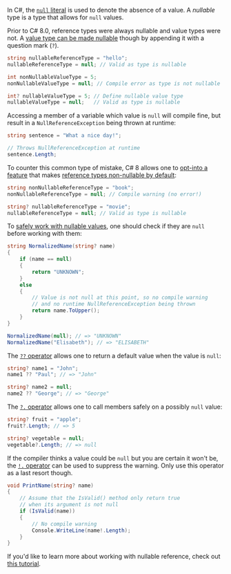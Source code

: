 In C#, the [`null` literal][null-keyword] is used to denote the absence of a value. A _nullable_ type is a type that allows for `null` values.

Prior to C# 8.0, reference types were always nullable and value types were not. A [value type can be made nullable][nullable-value-types] though by appending it with a question mark (`?`).

```csharp
string nullableReferenceType = "hello";
nullableReferenceType = null; // Valid as type is nullable

int nonNullableValueType = 5;
nonNullableValueType = null; // Compile error as type is not nullable

int? nullableValueType = 5; // Define nullable value type
nullableValueType = null;   // Valid as type is nullable
```

Accessing a member of a variable which value is `null` will compile fine, but result in a `NullReferenceException` being thrown at runtime:

```csharp
string sentence = "What a nice day!";

// Throws NullReferenceException at runtime
sentence.Length;
```

To counter this common type of mistake, C# 8 allows one to [opt-into a feature][nullable-csharp-8] that makes [reference types non-nullable by default][nullable-reference-types]:

```csharp
string nonNullableReferenceType = "book";
nonNullableReferenceType = null; // Compile warning (no error!)

string? nullableReferenceType = "movie";
nullableReferenceType = null; // Valid as type is nullable
```

To [safely work with nullable values][nullable-types-tutorial], one should check if they are `null` before working with them:

```csharp
string NormalizedName(string? name)
{
    if (name == null)
    {
        return "UNKNOWN";
    }
    else
    {
        // Value is not null at this point, so no compile warning
        // and no runtime NullReferenceException being thrown
        return name.ToUpper();
    }
}

NormalizedName(null); // => "UNKNOWN"
NormalizedName("Elisabeth"); // => "ELISABETH"
```

The [`??` operator][null-coalescing-operator] allows one to return a default value when the value is `null`:

```csharp
string? name1 = "John";
name1 ?? "Paul"; // => "John"

string? name2 = null;
name2 ?? "George"; // => "George"
```

The [`?.` operator][null-conditional-operator] allows one to call members safely on a possibly `null` value:

```csharp
string? fruit = "apple";
fruit?.Length; // => 5

string? vegetable = null;
vegetable?.Length; // => null
```

If the compiler thinks a value could be `null` but you are certain it won't be, the [`!.` operator][null-forgiving-operator] can be used to suppress the warning. Only use this operator as a last resort though.

```csharp
void PrintName(string? name)
{
    // Assume that the IsValid() method only return true
    // when its argument is not null
    if (IsValid(name))
    {
        // No compile warning
        Console.WriteLine(name!.Length);
    }
}
```

If you'd like to learn more about working with nullable reference, check out [this tutorial][nullable-reference-types-tutorial].

[nullable-csharp-8]: https://docs.microsoft.com/en-us/dotnet/csharp/nullable-references
[null-keyword]: https://docs.microsoft.com/en-us/dotnet/csharp/language-reference/keywords/null
[nullable-types-tutorial]: https://csharp.net-tutorials.com/data-types/nullable-types/
[nullable-reference-types]: https://docs.microsoft.com/en-us/dotnet/csharp/nullable-references
[nullable-value-types]: https://docs.microsoft.com/en-us/dotnet/csharp/language-reference/builtin-types/nullable-value-types
[nullable-csharp-8]: https://docs.microsoft.com/en-us/dotnet/csharp/nullable-references
[null-forgiving-operator]: https://docs.microsoft.com/en-us/dotnet/csharp/language-reference/operators/null-forgiving
[null-coalescing-operator]: https://docs.microsoft.com/en-us/dotnet/csharp/language-reference/operators/null-coalescing-operator
[null-conditional-operator]: https://docs.microsoft.com/en-us/dotnet/csharp/language-reference/operators/member-access-operators#null-conditional-operators--and-
[nullable-reference-types-tutorial]: https://docs.microsoft.com/en-us/archive/msdn-magazine/2018/february/essential-net-csharp-8-0-and-nullable-reference-types
